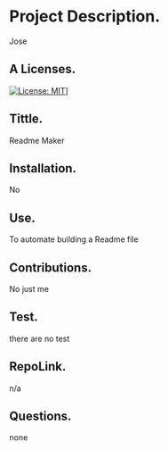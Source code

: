 # Project Description.
Jose

## A Licenses.
[![License: MIT](https://img.shields.io/badge/License-MIT-yellow.svg)](https://opensource.org/licenses/MIT)]

## Tittle.
Readme Maker

## Installation.
No

## Use.
To automate building a Readme file

## Contributions.
No just me

## Test.
there are no test

## RepoLink.
n/a

## Questions.
none